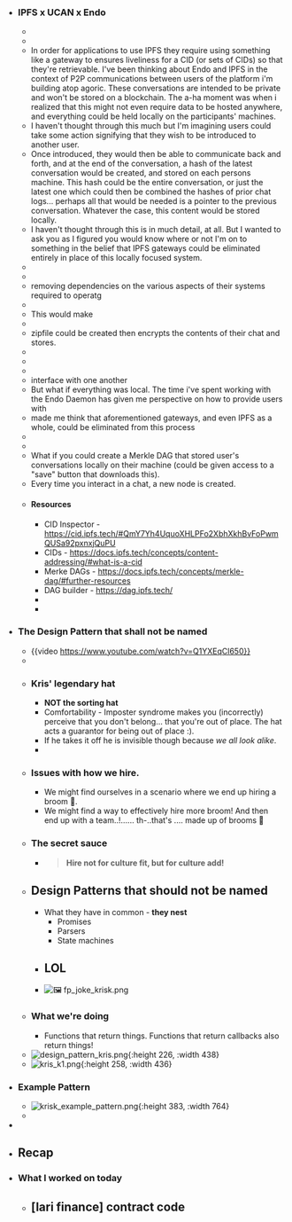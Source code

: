 - ### IPFS x UCAN x Endo
	-
	-
	- In order for applications to use IPFS they require using something like a gateway to ensures liveliness for a CID (or sets of CIDs) so that they're retrievable. I've been thinking about Endo and IPFS in the context of P2P communications between users of the platform i'm building atop agoric. These conversations are intended to be private and won't be stored on a blockchain. The a-ha moment was when i realized that this might not even require data to be hosted anywhere, and everything could be held locally on the participants' machines.
	- I haven't thought through this much but I'm imagining users could take some action signifying that they wish to be introduced to another user.
	- Once introduced, they would then be able to communicate back and forth, and at the end of the conversation, a hash of the latest conversation would be created, and stored on each persons machine. This hash could be the entire conversation, or just the latest one which could then be combined the hashes of prior chat logs... perhaps all that would be needed is a pointer to the previous conversation. Whatever the case, this content would be stored locally.
	- I haven't thought through this is in much detail, at all. But I wanted to ask you as I figured you would know where or not I'm on to something in the belief that IPFS gateways could be eliminated entirely in place of this locally focused system.
	-
	-
	- removing dependencies on the various aspects of their systems required to operatg
	-
	- This would make
	-
	- zipfile could be created then encrypts the contents of their chat and stores.
	-
	-
	-
	- interface with one another
	- But what if everything was local. The time i've spent working with the Endo Daemon has given me perspective on how to provide users with
	- made me think that aforementioned gateways, and even IPFS as a whole, could be eliminated from this process
	-
	-
	- What if you could create a Merkle DAG that stored user's conversations locally on their machine (could be given access to a "save" button that downloads this).
	- Every time you interact in a chat, a new node is created.
	- #### Resources
		- CID Inspector - https://cid.ipfs.tech/#QmY7Yh4UquoXHLPFo2XbhXkhBvFoPwmQUSa92pxnxjQuPU
		- CIDs - https://docs.ipfs.tech/concepts/content-addressing/#what-is-a-cid
		- Merke DAGs - https://docs.ipfs.tech/concepts/merkle-dag/#further-resources
		- DAG builder - https://dag.ipfs.tech/
		-
		-
- ### The Design Pattern that shall not be named
	- {{video https://www.youtube.com/watch?v=Q1YXEqCl650}}
	-
	- ### Kris' legendary hat
		- **NOT the sorting hat**
		- Comfortability - Imposter syndrome makes you (incorrectly) perceive that you don't belong... that you're out of place. The hat acts a guarantor for being out of place :).
		- If he takes it off he is invisible though because *we all look alike*.
		-
	- ### Issues with how we hire.
		- We might find ourselves in a scenario where we end up hiring a broom 🧹.
		- We might find a way to effectively hire more broom! And then end up with a team..!...... th-..that's .... made up of brooms 🧹
	- ### The secret sauce
		- > **Hire not for culture fit, but for culture add!**
	- ## Design Patterns that should not be named
		- What they have in common - **they nest**
			- Promises
			- Parsers
			- State machines
		- ## LOL
		- ![🖼 fp_joke_krisk.png](file:///Users/tgreco/Desktop/fp_joke_krisk.png)
	- ### What we're doing
		- Functions that return things. Functions that return callbacks also return things!
	- ![design_pattern_kris.png](../assets/design_pattern_kris_1689919244765_0.png){:height 226, :width 438}
	- ![kris_k1.png](../assets/kris_k1_1689919257062_0.png){:height 258, :width 436}
- ### Example Pattern
	- ![krisk_example_pattern.png](../assets/krisk_example_pattern_1689919430351_0.png){:height 383, :width 764}
	-
-
- ## Recap
- ### What I worked on today
	- [lari finance] contract code
		-